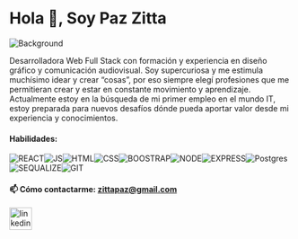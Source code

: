 ### <h1>Hola 👋, Soy Paz Zitta</hi>
![Background](https://user-images.githubusercontent.com/90649025/172462084-7c7016e5-2abd-4dfc-993d-a3a79b8c092d.jpg)

Desarrolladora Web Full Stack con formación y experiencia en diseño gráfico y comunicación audiovisual. 
Soy supercuriosa y me estimula muchísimo idear y crear “cosas”, por eso siempre elegí profesiones que me permitieran crear y estar en constante movimiento y aprendizaje. 
Actualmente estoy en la búsqueda de mi primer empleo en el mundo IT, estoy preparada para nuevos desafíos dónde pueda aportar valor desde mi experiencia y conocimientos.

#### Habilidades: 
![REACT](https://res.cloudinary.com/dxymci4b6/image/upload/v1645757528/reactjs-ar21_1_icl5ft.svg)![JS](https://res.cloudinary.com/dxymci4b6/image/upload/v1645755683/javascript-ar21_vmqqxq.svg)![HTML](https://res.cloudinary.com/dxymci4b6/image/upload/v1645757598/w3_html5-ar21_hfpzt7.svg)![CSS](https://res.cloudinary.com/dxymci4b6/image/upload/v1645757652/w3_css-ar21_cuzwiw.svg)![BOOSTRAP](https://res.cloudinary.com/dxymci4b6/image/upload/v1645757710/getbootstrap-ar21_y8ry9s.svg)![NODE](https://res.cloudinary.com/dxymci4b6/image/upload/v1645757392/nodejs-horizontal_htgvyr.svg)![EXPRESS](https://res.cloudinary.com/dxymci4b6/image/upload/v1645758946/expressjs-ar21_tthjm5.svg)![Postgres](https://res.cloudinary.com/dxymci4b6/image/upload/v1645757755/postgresql-horizontal_rmsp9d.svg)![SEQUALIZE](https://res.cloudinary.com/dxymci4b6/image/upload/v1645759078/sequelizejs-ar21_settff.svg)![GIT](https://res.cloudinary.com/dxymci4b6/image/upload/v1645759154/git-scm-ar21_nx8jvo.svg)

#### 📫 Cómo contactarme: zittapaz@gmail.com
[<img src='https://cdn.jsdelivr.net/npm/simple-icons@3.0.1/icons/linkedin.svg' alt='linkedin' height='40'>](https://www.linkedin.com/in/paz-zitta/) 
  

